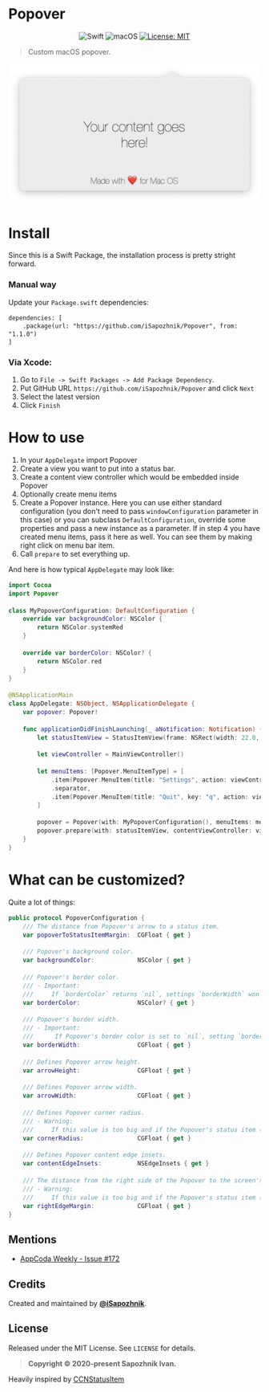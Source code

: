 # Popover

<div align="center">

![Swift](https://img.shields.io/badge/%20in-swift%205.0-orange.svg)
![macOS](https://img.shields.io/badge/macOS-10.12-green.svg)
[![License: MIT](https://img.shields.io/badge/License-MIT-yellow.svg)](https://opensource.org/licenses/MIT)

</div>

>Custom macOS popover.

![alt text](popover.png "Popover")

# Install

Since this is a Swift Package, the installation process is pretty stright forward.

### Manual way
Update your `Package.swift` dependencies:

```
dependencies: [
    .package(url: "https://github.com/iSapozhnik/Popover", from: "1.1.0")
]
```

### Via Xcode:
1. Go to `File -> Swift Packages -> Add Package Dependency`. 
2. Put GitHub URL `https://github.com/iSapozhnik/Popover` and click `Next`
3. Select the latest version
4. Click `Finish`

# How to use

1. In your `AppDelegate` import Popover
2. Create a view you want to put into a status bar.
3. Create a content view controller which would be embedded inside Popover
4. Optionally create menu items
5. Create a Popover instance. Here you can use either standard configuration (you don't need to pass `windowConfiguration` parameter in this case) or you can subclass `DefaultConfiguration`, override some properties and pass a new instance as a parameter. If in step 4 you have created menu items, pass it here as well. You can see them by making right click on menu bar item. 
6. Call `prepare` to set everything up.

And here is how typical `AppDelegate` may look like:

```swift
import Cocoa
import Popover

class MyPopoverConfiguration: DefaultConfiguration {
    override var backgroundColor: NSColor {
        return NSColor.systemRed
    }

    override var borderColor: NSColor? {
        return NSColor.red
    }
}

@NSApplicationMain
class AppDelegate: NSObject, NSApplicationDelegate {
    var popover: Popover!

    func applicationDidFinishLaunching(_ aNotification: Notification) {
        let statusItemView = StatusItemView(frame: NSRect(width: 22.0, height: 20))

        let viewController = MainViewController()

        let menuItems: [Popover.MenuItemType] = [
            .item(Popover.MenuItem(title: "Settings", action: viewController.showSettings)),
            .separator,
            .item(Popover.MenuItem(title: "Quit", key: "q", action: viewController.quit))
        ]

        popover = Popover(with: MyPopoverConfiguration(), menuItems: menuItems)
        popover.prepare(with: statusItemView, contentViewController: viewController)
    }
}

```

# What can be customized?

Quite a lot of things:

```swift
public protocol PopoverConfiguration {
    /// The distance from Popover's arrow to a status item.
    var popoverToStatusItemMargin:  CGFloat { get }

    /// Popover's background color.
    var backgroundColor:            NSColor { get }

    /// Popover's border color.
    /// - Important:
    ///     If `borderColor` returns `nil`, settings `borderWidth` won't make any effect. See also: `borderWidth`.
    var borderColor:                NSColor? { get }

    /// Popover's border width.
    /// - Important:
    ///      If Popover's border color is set to `nil`, setting `borderWidth` won't make any effect.
    var borderWidth:                CGFloat { get }

    /// Defines Popover arrow height.
    var arrowHeight:                CGFloat { get }

    /// Defines Popover arrow width.
    var arrowWidth:                 CGFloat { get }

    /// Defines Popover corner radius.
    /// - Warning:
    ///     If this value is too big and if the Popover's status item (menu bar view) is too close to the right edge, the appearence of the Popover might be odd.
    var cornerRadius:               CGFloat { get }

    /// Defines Popover content edge insets.
    var contentEdgeInsets:          NSEdgeInsets { get }

    /// The distance from the right side of the Popover to the screen's edge.
    /// - Warning:
    ///     If this value is too big and if the Popover's status item (menu bar view) is too close to the right edge, the appearence of the Popover might be odd.
    var rightEdgeMargin:            CGFloat { get }
}
```

## Mentions
- [AppCoda Weekly - Issue #172](http://digest.appcoda.com/issues/appcoda-weekly-issue-172-239907)

## Credits

Created and maintained by [**@iSapozhnik**](https://twitter.com/iSapozhnik).

## License

Released under the MIT License. See `LICENSE` for details.

>**Copyright &copy; 2020-present Sapozhnik Ivan.**

Heavily inspired by [CCNStatusItem](https://github.com/phranck/CCNStatusItem)
